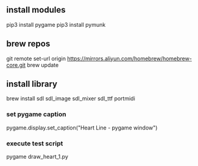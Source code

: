
## install modules
pip3 install pygame
pip3 install pymunk

## brew repos
git remote set-url origin https://mirrors.aliyun.com/homebrew/homebrew-core.git
brew update

## install library
brew install sdl sdl_image sdl_mixer sdl_ttf portmidi
  
### set pygame caption

pygame.display.set_caption("Heart Line - pygame window")

### execute test script

pygame draw_heart_1.py 
  
